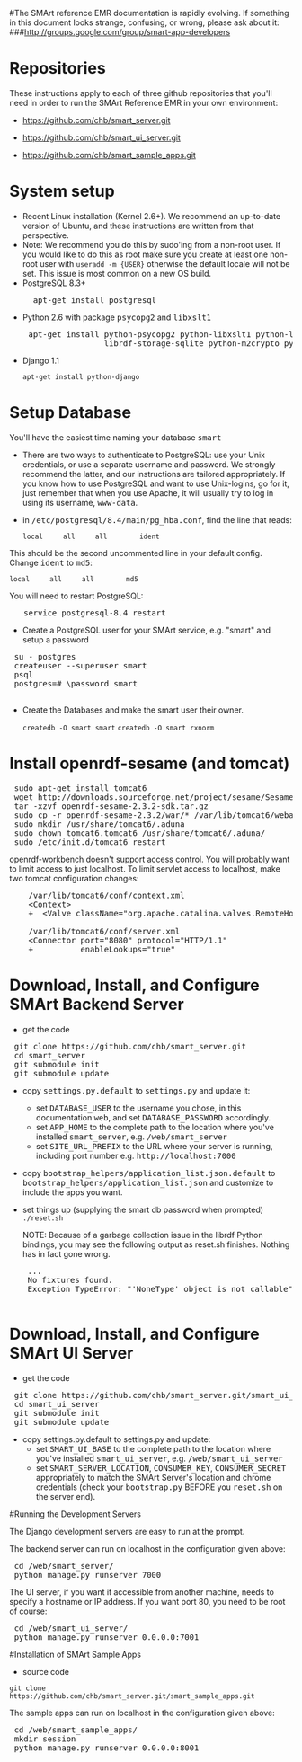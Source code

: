 #The SMArt reference EMR documentation is rapidly evolving.  If something in this document looks strange, confusing, or wrong, please ask about it:
###http://groups.google.com/group/smart-app-developers

# Repositories 
These instructions apply to each of three github repositories that you'll need in order to run the SMArt Reference EMR in your own environment:

* https://github.com/chb/smart_server.git

* https://github.com/chb/smart_ui_server.git

* https://github.com/chb/smart_sample_apps.git

# System setup

* Recent Linux installation (Kernel 2.6+).  We recommend an up-to-date version of Ubuntu, and these instructions are written from that perspective.
* Note: We recommend you do this by sudo'ing from a non-root user.  If you would like to do this as root make sure you create at least one non-root user with `useradd -m {USER}` otherwise the default locale will not be set.  This issue is most common on a new OS build.
* PostgreSQL 8.3+
<pre>
     apt-get install postgresql
</pre>

* Python 2.6 with package <tt>psycopg2</tt> and <tt>libxslt1</tt>
<pre>
    apt-get install python-psycopg2 python-libxslt1 python-librdf librdf-storage-postgresql \
                    librdf-storage-sqlite python-m2crypto python-simplejson
</pre>

* Django 1.1

    `apt-get install python-django`

# Setup Database 

You'll have the easiest time naming your database <tt>smart</tt>

* There are two ways to authenticate to PostgreSQL: use your Unix credentials, or use a separate username and password. We strongly recommend the latter, and our instructions are tailored appropriately. If you know how to use PostgreSQL and want to use Unix-logins, go for it, just remember that when you use Apache, it will usually try to log in using its username, <tt>www-data</tt>.

* in <tt>/etc/postgresql/8.4/main/pg_hba.conf</tt>, find the line that reads:

  `local     all     all        ident`

This should be the second uncommented line in your default config. Change <tt>ident</tt> to <tt>md5</tt>:

  `local     all     all        md5`

You will need to restart PostgreSQL:
<pre>
   service postgresql-8.4 restart
</pre>

* Create a PostgreSQL user for your SMArt service, e.g. "smart" and setup a password
 <pre>
 su - postgres
 createuser --superuser smart
 psql
 postgres=# \password smart
 </pre>
* Create the Databases and make the smart user their owner.

  `createdb -O smart smart`
  `createdb -O smart rxnorm`

# Install openrdf-sesame (and tomcat)  
<pre>
 sudo apt-get install tomcat6
 wget http://downloads.sourceforge.net/project/sesame/Sesame%202/2.3.2/openrdf-sesame-2.3.2-sdk.tar.gz
 tar -xzvf openrdf-sesame-2.3.2-sdk.tar.gz
 sudo cp -r openrdf-sesame-2.3.2/war/* /var/lib/tomcat6/webapps/
 sudo mkdir /usr/share/tomcat6/.aduna
 sudo chown tomcat6.tomcat6 /usr/share/tomcat6/.aduna/
 sudo /etc/init.d/tomcat6 restart
</pre>

openrdf-workbench doesn't support access control. You will probably want to limit access to just localhost. To limit servlet
access to localhost, make two tomcat configuration changes:

<pre>
    /var/lib/tomcat6/conf/context.xml
    &lt;Context&gt;
    +  &lt;Valve className="org.apache.catalina.valves.RemoteHostValve" allow="localhost"/&gt;

    /var/lib/tomcat6/conf/server.xml
    &lt;Connector port="8080" protocol="HTTP/1.1"
    +          enableLookups="true"
</pre>

# Download, Install, and Configure SMArt Backend Server 

* get the code
<pre>
 git clone https://github.com/chb/smart_server.git
 cd smart_server
 git submodule init
 git submodule update
</pre>

* copy <tt>settings.py.default</tt> to <tt>settings.py</tt> and update it:
    * set <tt>DATABASE_USER</tt> to the username you chose, in this documentation <tt>web</tt>, and set <tt>DATABASE_PASSWORD</tt> accordingly.		
    * set <tt>APP_HOME</tt> to the complete path to the location where you've installed <tt>smart_server</tt>, e.g. <tt>/web/smart_server</tt>
    * set <tt>SITE_URL_PREFIX</tt> to the URL where your server is running, including port number  e.g. <tt>http://localhost:7000</tt>

* copy <tt>bootstrap_helpers/application_list.json.default</tt> to <tt>bootstrap_helpers/application_list.json</tt> and customize to include the apps you want.

* set things up (supplying the smart db password when prompted)
   `./reset.sh`

   NOTE: Because of a garbage collection issue in the librdf Python
   bindings, you may see the following output as reset.sh finishes.
   Nothing has in fact gone wrong.

   <pre>
   ...
   No fixtures found.
   Exception TypeError: "'NoneType' object is not callable" in <bound method RDFXMLSerializer.__del__ of <RDF.RDFXMLSerializer object at 0x3031c90>> ignored
   </pre>

# Download, Install, and Configure SMArt UI Server

* get the code

<pre>
 git clone https://github.com/chb/smart_server.git/smart_ui_server.git
 cd smart_ui_server
 git submodule init
 git submodule update
</pre>

* copy settings.py.default to settings.py and update:
    * set <tt>SMART_UI_BASE</tt> to the complete path to the location where you've installed <tt>smart_ui_server</tt>, e.g. <tt>/web/smart_ui_server</tt>
    * set <tt>SMART_SERVER_LOCATION</tt>, <tt>CONSUMER_KEY</tt>, <tt>CONSUMER_SECRET</tt> appropriately to match the SMArt Server's location and chrome credentials (check your <tt>bootstrap.py</tt> BEFORE you <tt>reset.sh</tt> on the server end).

#Running the Development Servers

The Django development servers are easy to run at the prompt.

The backend server can run on localhost in the configuration given above:
<pre>
 cd /web/smart_server/
 python manage.py runserver 7000
</pre>

The UI server, if you want it accessible from another machine, needs to specify a hostname or IP address. If you want port 80, you need to be root of course:

<pre>
 cd /web/smart_ui_server/
 python manage.py runserver 0.0.0.0:7001
</pre>

#Installation of SMArt Sample Apps

* source code

 `git clone https://github.com/chb/smart_server.git/smart_sample_apps.git`

The sample apps can run on localhost in the configuration given above:

<pre>
 cd /web/smart_sample_apps/
 mkdir session
 python manage.py runserver 0.0.0.0:8001
</pre>
